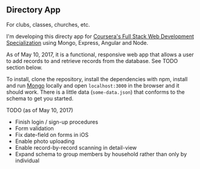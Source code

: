## Directory App
For clubs, classes, churches, etc.

I'm developing this directy app for [Coursera's Full Stack Web Development Specialization](https://www.coursera.org/specializations/full-stack) using Mongo, Express, Angular and Node.

As of May 10, 2017, it is a functional, responsive web app that allows a user to add records to and retrieve records from the database. See TODO section below.

To install, clone the repository, install the dependencies with npm, install and run [Mongo](https://www.mongodb.com/download-center?jmp=nav#community) locally and open `localhost:3000` in the browser and it should work. There is a little data (`some-data.json`) that conforms to the schema to get you started.

TODO (as of May 10, 2017)
- Finish login / sign-up procedures
- Form validation
- Fix date-field on forms in iOS
- Enable photo uploading
- Enable record-by-record scanning in detail-view
- Expand schema to group members by household rather than only by individual

